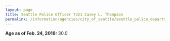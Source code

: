 ```yaml
---
layout: page
title: Seattle Police Officer 7321 Casey L. Thompson
permalink: /information/agencies/city_of_seattle/seattle_police_department/copbook/7321/
---
```


**Age as of Feb. 24, 2016:** 30.0
